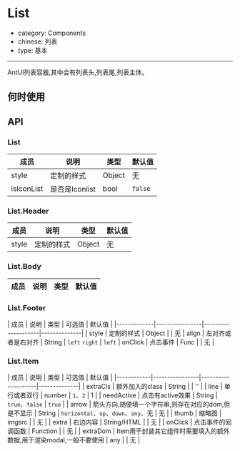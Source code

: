 # List

- category: Components
- chinese: 列表
- type: 基本

---

AntUI列表容器,其中会有列表头,列表尾,列表主体。

## 何时使用

## API

### List

| 成员        | 说明           | 类型               | 默认值       |
|-------------|----------------|--------------------|--------------|
| style      | 定制的样式       | Object           | 无
| isIconList      | 是否是Iconlist       | bool           | `false`

### List.Header
| 成员        | 说明           | 类型               | 默认值       |
|-------------|----------------|------------------|--------------|
| style      | 定制的样式       | Object           | 无

### List.Body
| 成员        | 说明           | 类型               | 默认值       |
|-------------|----------------|--------------------|--------------|

### List.Footer

| 成员        | 说明           | 类型        |   可选值       | 默认值       |
|-------------|----------------|--------------------|--------------|
| style      | 定制的样式       | Object           | | 无
| align      | 左对齐或者是右对齐   | String | `left` `right` | `left`
| onClick      | 点击事件   | Func |  | 无  |

### List.Item

| 成员        | 说明           | 类型        |  可选值     | 默认值       |
|------------|----------------|--------------------|--------------|
| extraCls    | 额外加入的class        | String | |  ''  |
| line       | 单行或者双行        | number | `1`、`2` | 1  |
| needActive  | 点击有active效果  | String |   `true`、`false` | `true` |
| arrow      | 箭头方向,随便填一个字符串,则存在对应的dom,但是不显示        | String | `horizontal`、`up`、`down`、`any`、无 |   无  |
| thumb       | 缩略图  | imgsrc |  | 无  |
| extra      | 右边内容        | String/HTML | |  无  |
| onClick    | 点击事件的回调函数 | Function |  | 无  |
| extraDom    | Item用于封装其它组件时需要填入的额外数据,用于渲染modal,一般不要使用 | any | |  无  |
